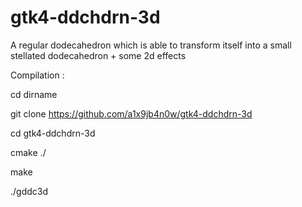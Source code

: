 # gtk4-ddchdrn-3d

A regular dodecahedron which is able to transform itself into a small stellated dodecahedron + some 2d effects

Compilation :

  cd dirname
  
  git clone https://github.com/a1x9jb4n0w/gtk4-ddchdrn-3d
  
  cd gtk4-ddchdrn-3d
  
  cmake ./
  
  make
  
  ./gddc3d 
